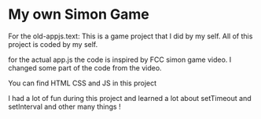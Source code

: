 # My own Simon Game

For the old-appjs.text: This is a game project that I did by my self. All of this project is coded by my self.

for the actual app.js the code is inspired by FCC simon game video. I changed some part of the code from the video.

You can find HTML CSS and JS in this project

I had a lot of fun during this project and learned a lot about setTimeout and setInterval and other many things !
